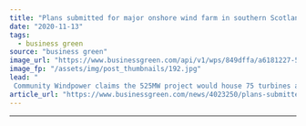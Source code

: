 ```yaml
---
title: "Plans submitted for major onshore wind farm in southern Scotland"
date: "2020-11-13"
tags: 
  - business green
source: "business green"
image_url: "https://www.businessgreen.com/api/v1/wps/849dffa/a6181227-54fd-4ee8-8286-5b8da7c7c510/3/Scoop-Hill-Community-Wind-Farm-185x114.jpg"
image_fp: "/assets/img/post_thumbnails/192.jpg"
lead: "
 Community Windpower claims the 525MW project would house 75 turbines and energy storage capabilities, delivering £1.8bn of economic benefits ..."
article_url: "https://www.businessgreen.com/news/4023250/plans-submitted-major-onshore-wind-farm-southern-scotland"
---
```


---
